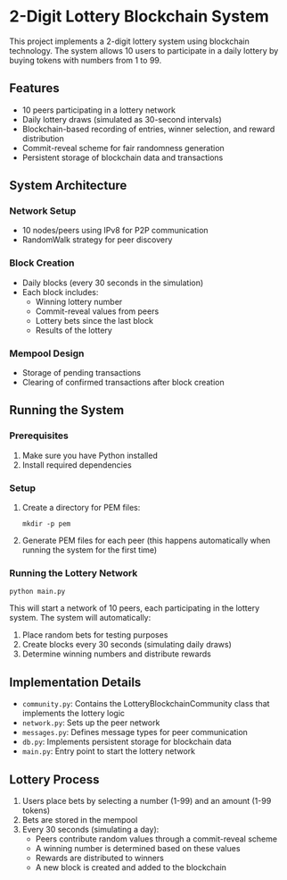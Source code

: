 # 2-Digit Lottery Blockchain System

This project implements a 2-digit lottery system using blockchain technology. The system allows 10 users to participate in a daily lottery by buying tokens with numbers from 1 to 99.

## Features

- 10 peers participating in a lottery network
- Daily lottery draws (simulated as 30-second intervals)
- Blockchain-based recording of entries, winner selection, and reward distribution
- Commit-reveal scheme for fair randomness generation
- Persistent storage of blockchain data and transactions

## System Architecture

### Network Setup
- 10 nodes/peers using IPv8 for P2P communication
- RandomWalk strategy for peer discovery

### Block Creation
- Daily blocks (every 30 seconds in the simulation)
- Each block includes:
  - Winning lottery number
  - Commit-reveal values from peers
  - Lottery bets since the last block
  - Results of the lottery

### Mempool Design
- Storage of pending transactions
- Clearing of confirmed transactions after block creation

## Running the System

### Prerequisites

1. Make sure you have Python installed
2. Install required dependencies

### Setup

1. Create a directory for PEM files:
   ```
   mkdir -p pem
   ```

2. Generate PEM files for each peer (this happens automatically when running the system for the first time)

### Running the Lottery Network

```
python main.py
```

This will start a network of 10 peers, each participating in the lottery system. The system will automatically:

1. Place random bets for testing purposes
2. Create blocks every 30 seconds (simulating daily draws)
3. Determine winning numbers and distribute rewards

## Implementation Details

- `community.py`: Contains the LotteryBlockchainCommunity class that implements the lottery logic
- `network.py`: Sets up the peer network
- `messages.py`: Defines message types for peer communication
- `db.py`: Implements persistent storage for blockchain data
- `main.py`: Entry point to start the lottery network

## Lottery Process

1. Users place bets by selecting a number (1-99) and an amount (1-99 tokens)
2. Bets are stored in the mempool
3. Every 30 seconds (simulating a day):
   - Peers contribute random values through a commit-reveal scheme
   - A winning number is determined based on these values
   - Rewards are distributed to winners
   - A new block is created and added to the blockchain